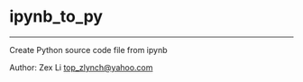 # ipynb_to_py

-------------------------------------------------------
Create Python source code file from ipynb


Author: Zex Li <top_zlynch@yahoo.com>
